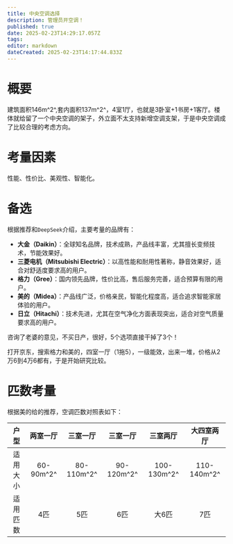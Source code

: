 ```yaml
---
title: 中央空调选择
description: 管理员开空调！
published: true
date: 2025-02-23T14:29:17.057Z
tags: 
editor: markdown
dateCreated: 2025-02-23T14:17:44.833Z
---
```


# 概要
建筑面积146m^2^,套内面积137m^2^，4室1厅，也就是3卧室+1书房+1客厅。楼体就给留了一个中央空调的架子，外立面不太支持新增空调支架，于是中央空调成了比较合理的考虑方向。

# 考量因素
性能、性价比、美观性、智能化。

# 备选
根据推荐和`DeepSeek`介绍，主要考量的品牌有：
- **大金（Daikin）**：全球知名品牌，技术成熟，产品线丰富，尤其擅长变频技术，节能效果好。
- **三菱电机（Mitsubishi Electric）**：以高性能和耐用性著称，静音效果好，适合对舒适度要求高的用户。
- **格力（Gree）**：国内领先品牌，性价比高，售后服务完善，适合预算有限的用户。
- **美的（Midea）**：产品线广泛，价格亲民，智能化程度高，适合追求智能家居体验的用户。
- **日立（Hitachi）**：技术先进，尤其在空气净化方面表现突出，适合对空气质量要求高的用户。

咨询了老婆的意见，不买日产，很好，5个选项直接干掉了3个！

打开京东，搜索格力和美的，四室一厅（1拖5），一级能效，出来一堆，价格从2万6到4万6都有，于是开始研究比较。

# 匹数考量
根据美的给的推荐，空调匹数对照表如下：

|户型|两室一厅|三室一厅|三室一厅|三室两厅|大四室两厅|
|:---:|:---:|:---:|:---:|:---:|:---:|
|适用大小|60-90m^2^|80-110m^2^|90-120m^2^|100-130m^2^|110-140m^2^|
|适用匹数|4匹|5匹|6匹|大6匹|7匹|